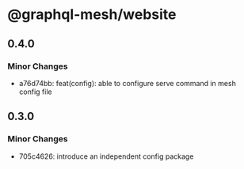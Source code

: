 # @graphql-mesh/website

## 0.4.0

### Minor Changes

- a76d74bb: feat(config): able to configure serve command in mesh config file

## 0.3.0

### Minor Changes

- 705c4626: introduce an independent config package
